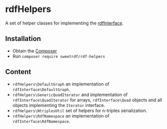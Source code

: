 # rdfHelpers

A set of helper classes for implementing the [rdfInterface](https://github.com/sweetrdf/rdfInterface).

## Installation

* Obtain the [Composer](https://getcomposer.org)
* Run `composer require sweetrdf/rdf-helpers`

## Content

* `rdfHelpers\DefaultGraph` an implementation of `rdfInterface\DefaultGraph`.
* `rdfHelpers\GenericQuadIterator` and implementation of `rdfInterface\QuadIterator` 
  for arrays, `rdfInterface\Quad` objects and all objects implementing the `Iterator` interface.
* `rdfHelpers\NtriplesUtil` set of helpers for n-triples serialization.
* `rdfHelpers\RdfNamespace` an implementation of `rdfInterface\RdfNamespace`.
